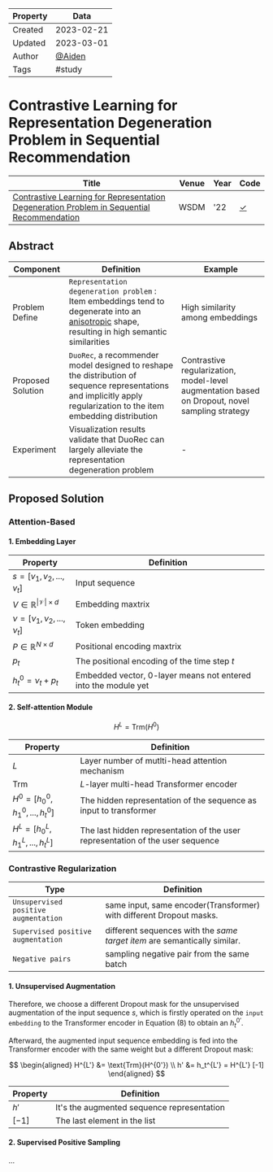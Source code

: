 | Property  | Data |
|-|-|
| Created | 2023-02-21 |
| Updated | 2023-03-01 |
| Author | [@Aiden](https://github.com/Aidenzich) |
| Tags | #study |

# Contrastive Learning for Representation Degeneration Problem in Sequential Recommendation
| Title | Venue | Year | Code |
|-|-|-|-|
| [Contrastive Learning for Representation Degeneration Problem in Sequential Recommendation](https://dl.acm.org/doi/pdf/10.1145/3488560.3498433)  | WSDM | '22 | [✓](https://github.com/RuihongQiu/DuoRec) |

## Abstract

| Component | Definition | Example |
|-|-|-|
| Problem Define | `Representation degeneration problem` : Item embeddings tend to degenerate into an [anisotropic]((https://www.google.com/search?q=anisotropic&rlz=1C5CHFA_enTW974TW974&oq=anisotropic&aqs=chrome..69i57j0i512l5j69i60l2.2546j0j7&sourceid=chrome&ie=UTF-8)) shape, resulting in high semantic similarities | High similarity among embeddings |
| Proposed Solution | `DuoRec`, a recommender model designed to reshape the distribution of sequence representations and implicitly apply regularization to the item embedding distribution | Contrastive regularization, model-level augmentation based on Dropout, novel sampling strategy |
| Experiment | Visualization results validate that DuoRec can largely alleviate the representation degeneration problem | - | 

## Proposed Solution
### Attention-Based
#### 1. Embedding Layer

| Property | Definition |
|-|-|
| $s = [v_1, v_2, ..., v_t]$  | Input sequence |
| $V \in \mathbb{R}^{\|\mathcal{V}\| \times d}$  | Embedding maxtrix |
| $\nu = [ \nu_1, \nu_2, ..., \nu_t]$ | Token embedding |
| $P \in \mathbb{R}^{N \times d}$ | Positional encoding maxtrix |
| $p_t$ | The positional encoding of the time step $t$ |
| $h^0_t = \nu_t + p_t$ | Embedded vector, 0-layer means not entered into the module yet |

#### 2. Self-attention Module
$$
H^L = \text{Trm}(H^0)
$$

| Property | Definition |
|-|-|
| $L$ | Layer number of mutlti-head attention mechanism |
| $\text{Trm}$ | $L$-layer multi-head Transformer encoder | 
| $H^0 = [h_0^0, h_1^0, ..., h_t^0]$ | The hidden representation of the sequence as input to transformer |
| $H^L = [h_0^L, h_1^L, ..., h_t^L]$ | The last hidden representation of the user representation of the user sequence |


### Contrastive Regularization
| Type | Definition |
|-|-|
| `Unsupervised positive augmentation` | same input, same encoder(Transformer) with different Dropout masks. |
| `Supervised positive augmentation` | different sequences with the *same target item* are semantically similar. |
| `Negative pairs` | sampling negative pair from the same batch |
#### 1. Unsupervised Augmentation
Therefore, we choose a different Dropout mask for the unsupervised augmentation of the input sequence $s$, which is firstly operated on the `input embedding` to the Transformer encoder in Equation (8) to obtain an $h^{0'}_t$. 

Afterward, the augmented input sequence embedding is fed into the Transformer encoder with the same weight but a different Dropout mask:

$$
\begin{aligned}
H^{L'} &= \text{Trm}(H^{0'}) \\ 
h' &= h_t^{L'} = H^{L'} [-1]
\end{aligned}
$$

| Property | Definition |
|-|-|
| $h'$ | It's the augmented sequence representation |
| $[-1]$ | The last element in the list |


#### 2. Supervised Positive Sampling
...